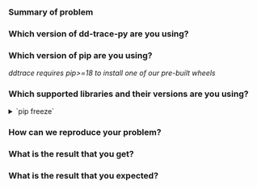<!--
Thanks for taking the time for reporting an issue!

Before reporting an issue on dd-trace-py, please be sure to provide all
necessary information.

If you're hitting a bug, make sure that you're using the latest version of this
library.
-->

### Summary of problem

### Which version of dd-trace-py are you using?

### Which version of pip are you using?

_ddtrace requires pip>=18 to install one of our pre-built wheels_

### Which supported libraries and their versions are you using?

<details>
  <summary>`pip freeze`</summary>
  <!-- Paste output of pip freeze here -->
</details>

### How can we reproduce your problem?

### What is the result that you get?

### What is the result that you expected?
